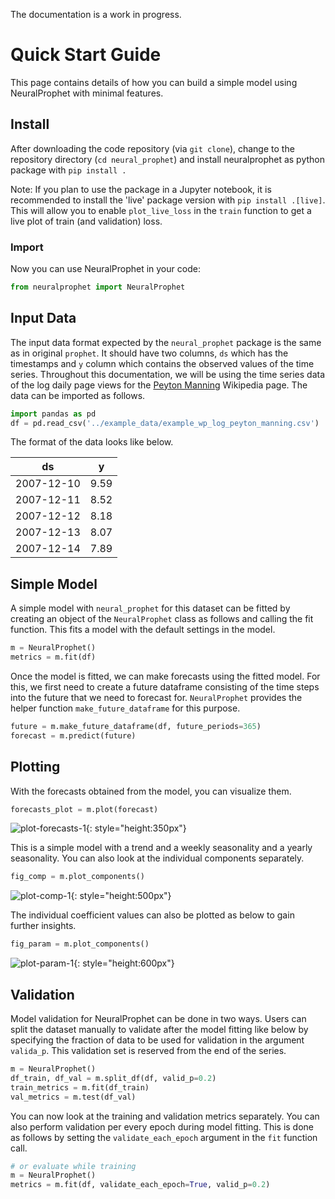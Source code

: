 The documentation is a work in progress.

# Quick Start Guide
This page contains details of how you can build a simple model using NeuralProphet with 
minimal features.

## Install
After downloading the code repository (via `git clone`), change to the repository directory (`cd neural_prophet`) and install neuralprophet as python package with
`pip install .`

Note: If you plan to use the package in a Jupyter notebook, it is recommended to install the 'live' package version with `pip install .[live]`.
This will allow you to enable `plot_live_loss` in the `train` function to get a live plot of train (and validation) loss.

### Import
Now you can use NeuralProphet in your code:
```python
from neuralprophet import NeuralProphet
```

 
## Input Data

The input data format expected by the `neural_prophet` package is the same as in original 
`prophet`. It should have two columns, `ds` which has the timestamps and `y` column which
contains the observed values of the time series. Throughout this documentation, we 
will be using the time series data of the log daily page views for the [Peyton Manning](https://en.wikipedia.org/wiki/Peyton_Manning)
Wikipedia page. The data can be imported as follows.

```python
import pandas as pd
df = pd.read_csv('../example_data/example_wp_log_peyton_manning.csv')
```

The format of the data looks like below.

ds | y | 
------------ | ------------- |
2007-12-10|9.59|
2007-12-11|8.52|
2007-12-12|8.18|
2007-12-13|8.07|
2007-12-14|7.89|


## Simple Model

A simple model with `neural_prophet` for this dataset can be fitted by creating
an object of the `NeuralProphet` class as follows and calling the fit function. This 
fits a model with the default settings in the model.

```python
m = NeuralProphet()
metrics = m.fit(df)
```

Once the model is fitted, we can make forecasts using the fitted model. For this, we first
need to create a future dataframe consisting of the time steps into the future that we need
to forecast for. `NeuralProphet` provides the helper function `make_future_dataframe` for
this purpose.

```python
future = m.make_future_dataframe(df, future_periods=365)
forecast = m.predict(future)
```

## Plotting
With the forecasts obtained from the model, you can visualize them.
```python
forecasts_plot = m.plot(forecast)
```

![plot-forecasts-1](./images/plot_forecasts_simple_1.png){: style="height:350px"}

This is a simple model with a trend and a weekly seasonality and a yearly seasonality. You can also look at the individual components
separately. 

```python
fig_comp = m.plot_components()
```

![plot-comp-1](./images/plot_comp_simple_1.png){: style="height:500px"}

The individual coefficient values can also be plotted as below to gain further insights.

```python
fig_param = m.plot_components()
```

![plot-param-1](./images/plot_param_simple_1.png){: style="height:600px"}

## Validation
Model validation for NeuralProphet can be done in two ways. Users can split the dataset manually to
validate after the model fitting like below by specifying the fraction of data to be used for validation
in the argument `valida_p`. This validation set is reserved from the end of the series.

```python
m = NeuralProphet()
df_train, df_val = m.split_df(df, valid_p=0.2)
train_metrics = m.fit(df_train)
val_metrics = m.test(df_val)
```
You can now look at the training and validation metrics separately. You can also perform validation 
per every epoch during model fitting. This is done as follows by setting the `validate_each_epoch` argument
in the `fit` function call.

```python
# or evaluate while training
m = NeuralProphet()
metrics = m.fit(df, validate_each_epoch=True, valid_p=0.2)
```

<!-- highlight nth step -->
<!-- plot_last_forecast -->
<!-- hyperparameter tuning -->
